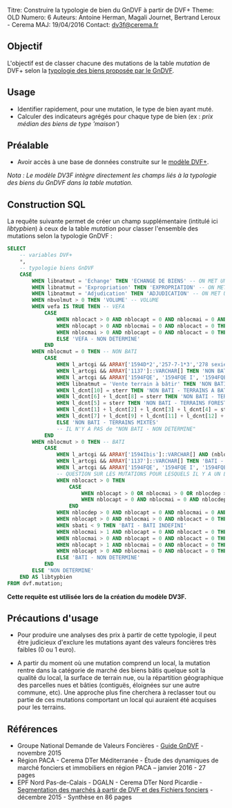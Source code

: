 Titre: Construire la typologie de bien du GnDVF à partir de DVF+
Theme: OLD
Numero: 6
Auteurs: Antoine Herman, Magali Journet, Bertrand Leroux - Cerema
MAJ: 19/04/2016
Contact: dv3f@cerema.fr

## Objectif

L'objectif est de classer chacune des mutations de la table _mutation_ de DVF+ 
selon la [typologie des biens proposée par le GnDVF](http://guide-dvf.fr/utiliser-dvf/typologie-biens). 

## Usage

* Identifier rapidement, pour une mutation, le type de bien ayant muté.
* Calculer des indicateurs agrégés pour chaque type de bien (ex : _prix médian des biens de type 'maison'_)

## Préalable

* Avoir accès à une base de données construite sur 
le [modèle DVF+](http://www.nord-picardie.cerema.fr/facilitez-vous-l-integration-des-donnees-demande-a972.html).   

_Nota : Le modèle DV3F intègre directement les champs liés à la typologie des biens du GnDVF dans la table mutation._

## Construction SQL

La requête suivante permet de créer un champ supplémentaire (intitulé ici _libtypbien_) à ceux de la table _mutation_ 
pour classer l'ensemble des mutations selon la typologie GnDVF :

```sql
SELECT 
	-- variables DVF+
	*,
	-- typologie biens GnDVF
	CASE 
		WHEN libnatmut = 'Echange' THEN 'ECHANGE DE BIENS' -- ON MET UNE CATEGORIE A PART POUR LES ECHANGES
		WHEN libnatmut = 'Expropriation' THEN 'EXPROPRIATION' -- ON MET UNE CATEGORIE A PART POUR LES EXPROPRIATIONS
		WHEN libnatmut = 'Adjudication' THEN 'ADJUDICATION' -- ON MET UNE CATEGORIE A PART POUR LES ADJUDICATIONS
		WHEN nbvolmut > 0 THEN 'VOLUME' -- VOLUME
		WHEN vefa IS TRUE THEN -- VEFA
			CASE 
				WHEN nblocact > 0 AND nblocapt = 0 AND nblocmai = 0 AND nblocdep = 0 THEN 'VEFA - INDUSTRIEL ET COMMERCIAL'
				WHEN nblocapt > 0 AND nblocmai = 0 AND nblocact = 0 THEN 'VEFA - APPART'
				WHEN nblocmai > 0 AND nblocapt = 0 AND nblocact = 0 THEN 'VEFA - MAISON'
				ELSE 'VEFA - NON DETERMINE'
			END
		WHEN nblocmut = 0 THEN -- NON BATI
			CASE
				WHEN l_artcgi && ARRAY['1594D*2','257-7-1*3','278 sexies I.1','691bis', '1594OGA']::VARCHAR[]  THEN 'NON BATI - TERRAINS A BATIR'
				WHEN l_artcgi && ARRAY['1137']::VARCHAR[] THEN 'NON BATI - TERRAINS FORESTIERS'
				WHEN l_artcgi && ARRAY['1594FQE', '1594FQE I', '1594FQE II', '1594FQD', '1594FQG']::VARCHAR[] THEN 'NON BATI - TERRAINS AGRICOLES'
				WHEN libnatmut = 'Vente terrain à bâtir' THEN 'NON BATI - TERRAINS A BATIR'
				WHEN l_dcnt[10] = sterr THEN 'NON BATI - TERRAINS A BATIR'                 
				WHEN l_dcnt[6] + l_dcnt[8] = sterr THEN 'NON BATI - TERRAINS NATURELS'                
				WHEN l_dcnt[5] = sterr THEN 'NON BATI - TERRAINS FORESTIERS'                
				WHEN l_dcnt[1] + l_dcnt[2] + l_dcnt[3] + l_dcnt[4] = sterr THEN 'NON BATI - TERRAINS AGRICOLES'                
				WHEN l_dcnt[7] + l_dcnt[9] + l_dcnt[11] + l_dcnt[12] + l_dcnt[13] = sterr THEN 'NON BATI - TERRAINS ARTIFICIALISES'                
				ELSE 'NON BATI - TERRAINS MIXTES'
				-- IL N'Y A PAS de "NON BATI - NON DETERMINE" 
			END
		WHEN nblocmut > 0 THEN -- BATI
			CASE
				WHEN l_artcgi && ARRAY['1594Ibis']::VARCHAR[] AND (nblocapt > 0 OR nblocmai > 0) THEN 'BATI - LOGEMENT/INDUSTRIEL ET COMMERCIAL' -- correspond à la catégorie HABITAT/ECO de la typologie GNDVF
				WHEN l_artcgi && ARRAY['1137']::VARCHAR[] THEN 'BATI - BIEN FORESTIER'
				WHEN l_artcgi && ARRAY['1594FQE', '1594FQE I', '1594FQE II', '1594FQD', '1594FQG']::VARCHAR[] THEN 'BATI - BIEN AGRICOLE'						                            
				-- QUESTION SUR LES MUTATIONS POUR LESQUELS IL Y A UN LOCAL VENDU ET DES ARTICLES CGI OU UN LIBELLE DE NATURE DE MUTATION CORRESPONDANT A DES TAB
				WHEN nblocact > 0 THEN
					CASE 
						WHEN nblocapt > 0 OR nblocmai > 0 OR nblocdep > 0 THEN 'BATI - LOGEMENT/INDUSTRIEL ET COMMERCIAL'  -- correspond à la catégorie HABITAT/ECO de la typologie GNDVF
						WHEN nblocapt = 0 AND nblocmai = 0 AND nblocdep = 0 THEN 'BATI - INDUSTRIEL ET COMMERCIAL' 
					END
				WHEN nblocdep > 0 AND nblocapt = 0 AND nblocmai = 0 AND nblocact = 0 THEN 'BATI - DEPENDANCE LOGEMENT'
				WHEN nblocapt > 0 AND nblocmai > 0 AND nblocact = 0 THEN 'BATI - LOGEMENT MIXTE' -- correspond à la catégorie HABITAT MIXTE de la typologie GNDVF
				WHEN sbati < 9 THEN 'BATI - BATI INDEFINI'
				WHEN nblocmai > 1 AND nblocapt = 0 AND nblocact = 0 THEN 'BATI - MAISONS'
				WHEN nblocmai > 0 AND nblocapt = 0 AND nblocact = 0 THEN 'BATI - MAISON'
				WHEN nblocapt > 1 AND nblocmai = 0 AND nblocact = 0 THEN 'BATI - APPARTS'
				WHEN nblocapt > 0 AND nblocmai = 0 AND nblocact = 0 THEN 'BATI - APPART'
				ELSE 'BATI - NON DETERMINE'
			END
		ELSE 'NON DETERMINE'
	END AS libtypbien
FROM dvf.mutation;			
```

**Cette requête est utilisée lors de la création du modèle DV3F.**

## Précautions d'usage

* Pour produire une analyses des prix à partir de cette typologie, il peut être judicieux d'exclure les mutations ayant des valeurs foncières très faibles (0 ou 1 euro).

* A partir du moment où une mutation comprend un local, la mutation rentre dans la catégorie de marché des biens bâtis quelque soit la qualité du local, la surface de terrain nue, 
ou la répartition géographique des parcelles nues et bâties (contiguës, éloignées sur une autre commune, etc). Une approche plus fine cherchera à reclasser tout ou partie 
de ces mutations comportant un local qui auraient été acquises pour les terrains.

## Références

* Groupe National Demande de Valeurs Foncières - [Guide GnDVF](http://guide-dvf.fr/) - novembre 2015 
* Région PACA - Cerema DTer Méditerranée - Étude des dynamiques de marché fonciers et immobiliers en région PACA – janvier 2016 - 27 pages
* EPF Nord Pas-de-Calais - DGALN - Cerema DTer Nord Picardie - 
[Segmentation des marchés à partir de DVF et des Fichiers fonciers](http://www.nord-picardie.cerema.fr/segmentation-des-marches-a-partir-de-dvf-et-des-a1002.html) - décembre 2015 - Synthèse en 86 pages
